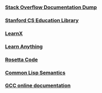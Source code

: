 ### [Stack Overflow Documentation Dump](https://goalkicker.com/)
### [Stanford CS Education Library](http://cslibrary.stanford.edu/)
### [LearnX](https://www.learn-c.org/)
### [Learn Anything](https://learn-anything.xyz/)
### [Rosetta Code](https://rosettacode.org/wiki/Help:Similar_Sites)
### [Common Lisp Semantics](http://metamodular.com/common-lisp-semantics.html#fn1)
### [GCC online documentation](https://gcc.gnu.org/onlinedocs/)

